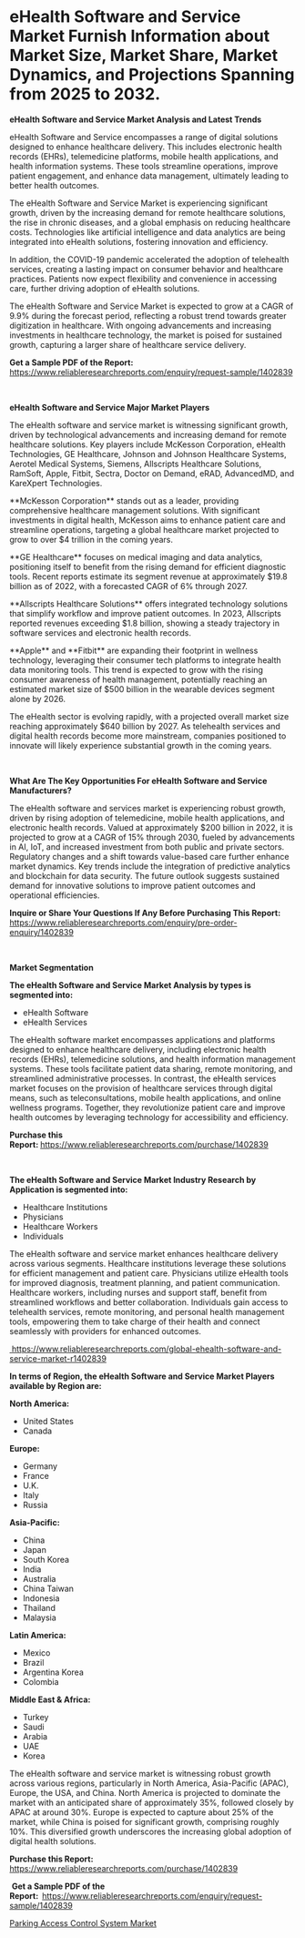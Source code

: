<p><h1>eHealth Software and Service Market Furnish Information about Market Size, Market Share, Market Dynamics, and Projections Spanning from 2025 to 2032.</h1></p><p><strong>eHealth Software and Service Market Analysis and Latest Trends</strong></p>
<p><p>eHealth Software and Service encompasses a range of digital solutions designed to enhance healthcare delivery. This includes electronic health records (EHRs), telemedicine platforms, mobile health applications, and health information systems. These tools streamline operations, improve patient engagement, and enhance data management, ultimately leading to better health outcomes.</p><p>The eHealth Software and Service Market is experiencing significant growth, driven by the increasing demand for remote healthcare solutions, the rise in chronic diseases, and a global emphasis on reducing healthcare costs. Technologies like artificial intelligence and data analytics are being integrated into eHealth solutions, fostering innovation and efficiency. </p><p>In addition, the COVID-19 pandemic accelerated the adoption of telehealth services, creating a lasting impact on consumer behavior and healthcare practices. Patients now expect flexibility and convenience in accessing care, further driving adoption of eHealth solutions. </p><p>The eHealth Software and Service Market is expected to grow at a CAGR of 9.9% during the forecast period, reflecting a robust trend towards greater digitization in healthcare. With ongoing advancements and increasing investments in healthcare technology, the market is poised for sustained growth, capturing a larger share of healthcare service delivery.</p></p>
<p><strong>Get a Sample PDF of the Report:&nbsp;</strong> <a href="https://www.reliableresearchreports.com/enquiry/request-sample/1402839?utm_campaign=3250&utm_medium=2&utm_source=Github&utm_content=ia&utm_term=28032025&utm_id=ehealth-software-and-service">https://www.reliableresearchreports.com/enquiry/request-sample/1402839</a></p>
<p>&nbsp;</p>
<p><strong>eHealth Software and Service Major Market Players</strong></p>
<p><p>The eHealth software and service market is witnessing significant growth, driven by technological advancements and increasing demand for remote healthcare solutions. Key players include McKesson Corporation, eHealth Technologies, GE Healthcare, Johnson and Johnson Healthcare Systems, Aerotel Medical Systems, Siemens, Allscripts Healthcare Solutions, RamSoft, Apple, Fitbit, Sectra, Doctor on Demand, eRAD, AdvancedMD, and KareXpert Technologies.</p><p>**McKesson Corporation** stands out as a leader, providing comprehensive healthcare management solutions. With significant investments in digital health, McKesson aims to enhance patient care and streamline operations, targeting a global healthcare market projected to grow to over $4 trillion in the coming years.</p><p>**GE Healthcare** focuses on medical imaging and data analytics, positioning itself to benefit from the rising demand for efficient diagnostic tools. Recent reports estimate its segment revenue at approximately $19.8 billion as of 2022, with a forecasted CAGR of 6% through 2027.</p><p>**Allscripts Healthcare Solutions** offers integrated technology solutions that simplify workflow and improve patient outcomes. In 2023, Allscripts reported revenues exceeding $1.8 billion, showing a steady trajectory in software services and electronic health records.</p><p>**Apple** and **Fitbit** are expanding their footprint in wellness technology, leveraging their consumer tech platforms to integrate health data monitoring tools. This trend is expected to grow with the rising consumer awareness of health management, potentially reaching an estimated market size of $500 billion in the wearable devices segment alone by 2026.</p><p>The eHealth sector is evolving rapidly, with a projected overall market size reaching approximately $640 billion by 2027. As telehealth services and digital health records become more mainstream, companies positioned to innovate will likely experience substantial growth in the coming years.</p></p>
<p>&nbsp;</p>
<p><strong>What Are The Key Opportunities For eHealth Software and Service Manufacturers?</strong></p>
<p><p>The eHealth software and services market is experiencing robust growth, driven by rising adoption of telemedicine, mobile health applications, and electronic health records. Valued at approximately $200 billion in 2022, it is projected to grow at a CAGR of 15% through 2030, fueled by advancements in AI, IoT, and increased investment from both public and private sectors. Regulatory changes and a shift towards value-based care further enhance market dynamics. Key trends include the integration of predictive analytics and blockchain for data security. The future outlook suggests sustained demand for innovative solutions to improve patient outcomes and operational efficiencies.</p></p>
<p><strong>Inquire or Share Your Questions If Any Before Purchasing This Report:</strong> <a href="https://www.reliableresearchreports.com/enquiry/pre-order-enquiry/1402839?utm_campaign=3250&utm_medium=2&utm_source=Github&utm_content=ia&utm_term=28032025&utm_id=ehealth-software-and-service">https://www.reliableresearchreports.com/enquiry/pre-order-enquiry/1402839</a></p>
<p>&nbsp;</p>
<p><strong>Market Segmentation</strong></p>
<p><strong>The eHealth Software and Service Market Analysis by types is segmented into:</strong></p>
<p><ul><li>eHealth Software</li><li>eHealth Services</li></ul></p>
<p><p>The eHealth software market encompasses applications and platforms designed to enhance healthcare delivery, including electronic health records (EHRs), telemedicine solutions, and health information management systems. These tools facilitate patient data sharing, remote monitoring, and streamlined administrative processes. In contrast, the eHealth services market focuses on the provision of healthcare services through digital means, such as teleconsultations, mobile health applications, and online wellness programs. Together, they revolutionize patient care and improve health outcomes by leveraging technology for accessibility and efficiency.</p></p>
<p><strong>Purchase this Report:&nbsp;</strong><a href="https://www.reliableresearchreports.com/purchase/1402839?utm_campaign=3250&utm_medium=2&utm_source=Github&utm_content=ia&utm_term=28032025&utm_id=ehealth-software-and-service">https://www.reliableresearchreports.com/purchase/1402839</a></p>
<p>&nbsp;</p>
<p><strong>The eHealth Software and Service Market Industry Research by Application is segmented into:</strong></p>
<p><ul><li>Healthcare Institutions</li><li>Physicians</li><li>Healthcare Workers</li><li>Individuals</li></ul></p>
<p><p>The eHealth software and service market enhances healthcare delivery across various segments. Healthcare institutions leverage these solutions for efficient management and patient care. Physicians utilize eHealth tools for improved diagnosis, treatment planning, and patient communication. Healthcare workers, including nurses and support staff, benefit from streamlined workflows and better collaboration. Individuals gain access to telehealth services, remote monitoring, and personal health management tools, empowering them to take charge of their health and connect seamlessly with providers for enhanced outcomes.</p></p>
<p><a href="https://www.reliableresearchreports.com/global-ehealth-software-and-service-market-r1402839?utm_campaign=3250&utm_medium=2&utm_source=Github&utm_content=ia&utm_term=28032025&utm_id=ehealth-software-and-service">&nbsp;https://www.reliableresearchreports.com/global-ehealth-software-and-service-market-r1402839</a></p>
<p><strong>In terms of Region, the eHealth Software and Service Market Players available by Region are:</strong></p>
<p>
    <p> <strong> North America: </strong>
        <ul>
            <li>United States</li>
            <li>Canada</li>
        </ul>
        </p> 
    <p> <strong> Europe: </strong>
        <ul>
            <li>Germany</li>
            <li>France</li>
            <li>U.K.</li>
            <li>Italy</li>
            <li>Russia</li>
        </ul>
        </p> 
    <p> <strong> Asia-Pacific: </strong>
        <ul>
            <li>China</li>
            <li>Japan</li>
            <li>South Korea</li>
            <li>India</li>
            <li>Australia</li>
            <li>China Taiwan</li>
            <li>Indonesia</li>
            <li>Thailand</li>
            <li>Malaysia</li>
        </ul>
        </p> 
    <p> <strong> Latin America: </strong>
        <ul>
            <li>Mexico</li>
            <li>Brazil</li>
            <li>Argentina Korea</li>
            <li>Colombia</li>
        </ul>
        </p> 
    <p> <strong> Middle East & Africa: </strong>
        <ul>
            <li>Turkey</li>
            <li>Saudi</li>
            <li>Arabia</li>
            <li>UAE</li>
            <li>Korea</li>
        </ul>
    </p>
    </p>
<p><p>The eHealth software and service market is witnessing robust growth across various regions, particularly in North America, Asia-Pacific (APAC), Europe, the USA, and China. North America is projected to dominate the market with an anticipated share of approximately 35%, followed closely by APAC at around 30%. Europe is expected to capture about 25% of the market, while China is poised for significant growth, comprising roughly 10%. This diversified growth underscores the increasing global adoption of digital health solutions.</p></p>
<p><strong>Purchase this Report: </strong><a href="https://www.reliableresearchreports.com/purchase/1402839?utm_campaign=3250&utm_medium=2&utm_source=Github&utm_content=ia&utm_term=28032025&utm_id=ehealth-software-and-service">https://www.reliableresearchreports.com/purchase/1402839</a></p>
<p>&nbsp;<strong>Get a Sample PDF of the Report:&nbsp;&nbsp;</strong><a href="https://www.reliableresearchreports.com/enquiry/request-sample/1402839?utm_campaign=3250&utm_medium=2&utm_source=Github&utm_content=ia&utm_term=28032025&utm_id=ehealth-software-and-service">https://www.reliableresearchreports.com/enquiry/request-sample/1402839</a></p>
<p><strong></strong></p>
<p><p><a href="https://github.com/jolinolooman/Market-Research-Report-List-1/blob/main/parking-access-control-system-market.md?utm_campaign=3250&utm_medium=2&utm_source=Github&utm_content=ia&utm_term=28032025&utm_id=ehealth-software-and-service">Parking Access Control System Market</a></p></p>